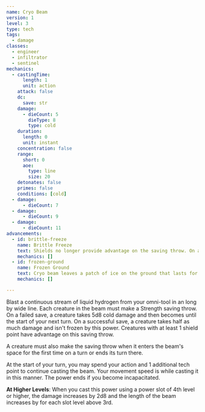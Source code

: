 ```yaml
---
name: Cryo Beam
version: 1
level: 3
type: tech
tags:
  - damage
classes:
  - engineer
  - infiltrator
  - sentinel
mechanics:
  - castingTime:
      length: 1
      unit: action
    attack: false
    dc:
      save: str
    damage:
      - dieCount: 5
        dieType: 8
        type: cold
    duration:
      length: 0
      unit: instant
    concentration: false
    range:
      short: 0
      aoe:
        type: line
        size: 20
    detonates: false
    primes: false
    conditions: [cold]
  - damage:
      - dieCount: 7
  - damage:
      - dieCount: 9
  - damage:
      - dieCount: 11
advancements:
  - id: brittle-freeze
    name: Brittle Freeze
    text: Shields no longer provide advantage on the saving throw. On a successful save, a creature is <me-condition id="primed" sub="cold"/> until the end of your next turn.
    mechanics: []
  - id: frozen-ground
    name: Frozen Ground
    text: Cryo beam leaves a patch of ice on the ground that lasts for 1 minute. The ground is considered difficult terrain.
    mechanics: []

---
```

Blast a continuous stream of liquid hydrogen from your omni-tool in an <me-distance length="20"/> long by <me-distance length="5"/> wide line. Each creature in the beam
must make a Strength saving throw. On a failed save, a creature takes 5d8 cold damage and then becomes <me-condition id="frozen"/>
until the start of your next turn. On a successful save, a creature takes half as much damage and isn't frozen by this power.
Creatures with at least 1 shield point have advantage on this saving throw.

A creature must also make the saving throw when it enters the beam's space for the first time on a turn or ends its turn there.

At the start of your turn, you may spend your action and 1 additional tech point to continue casting the beam. Your
movement speed is <me-distance length="5"/> while casting it in this manner. The power ends if you become incapacitated.

__At Higher Levels__: When you cast this power using a power slot of 4th level or higher, the damage increases by 2d8
and the length of the beam increases by <me-distance length="5"/> for each slot level above 3rd.
